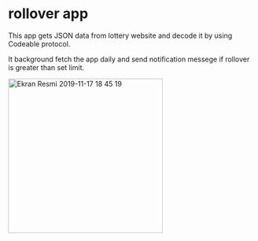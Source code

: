 # rollover app

This app gets JSON data from lottery website and decode it by using Codeable protocol.

It background fetch the app daily and send notification messege if rollover is greater than set limit. 


<img width="314" alt="Ekran Resmi 2019-11-17 18 45 19" src="https://user-images.githubusercontent.com/32449276/69009835-80c81100-096a-11ea-8550-4810327c3ff8.png">



